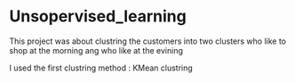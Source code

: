 # Unsopervised_learning

This project was about clustring the customers into two clusters
who like to shop at the morning ang who like at the evining

I used the first clustring method : KMean clustring
